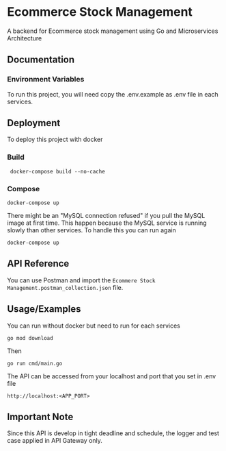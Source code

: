 
# Ecommerce Stock Management

A backend for Ecommerce stock management using Go and Microservices Architecture


## Documentation


### Environment Variables

To run this project, you will need copy the .env.example as .env file in each services.


## Deployment

To deploy this project with docker

### Build
```
 docker-compose build --no-cache
```

### Compose
```
docker-compose up
```

There might be an "MySQL connection refused" if you pull the MySQL image at first time. This happen because the MySQL service is running slowly than other services. To handle this you can run again
```
docker-compose up
```

## API Reference
You can use Postman and import the ```Ecommere Stock Management.postman_collection.json``` file.
## Usage/Examples
You can run without docker but need to run for each services
```
go mod download
```

Then
```
go run cmd/main.go
```

The API can be accessed from your localhost and port that you set in .env file
```
http://localhost:<APP_PORT>
```


## Important Note
Since this API is develop in tight deadline and schedule, the logger and test case applied in API Gateway only.